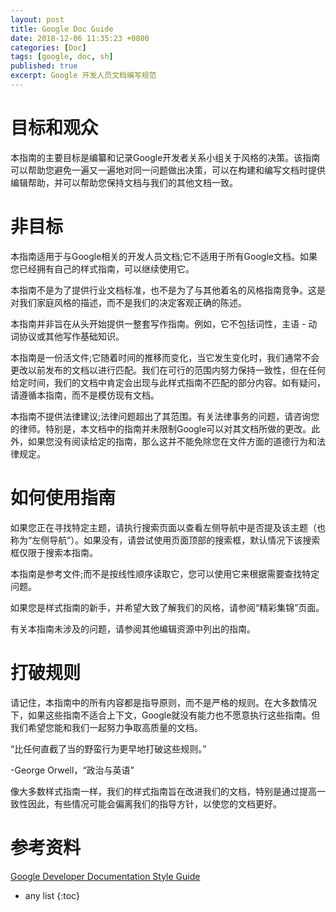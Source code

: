 ```yaml
---
layout: post
title: Google Doc Guide
date: 2018-12-06 11:35:23 +0800
categories: [Doc]
tags: [google, doc, sh]
published: true
excerpt: Google 开发人员文档编写规范
---
```


# 目标和观众

本指南的主要目标是编纂和记录Google开发者关系小组关于风格的决策。该指南可以帮助您避免一遍又一遍地对同一问题做出决策，可以在构建和编写文档时提供编辑帮助，并可以帮助您保持文档与我们的其他文档一致。

# 非目标

本指南适用于与Google相关的开发人员文档;它不适用于所有Google文档。如果您已经拥有自己的样式指南，可以继续使用它。

本指南不是为了提供行业文档标准，也不是为了与其他着名的风格指南竞争。这是对我们家庭风格的描述，而不是我们的决定客观正确的陈述。

本指南并非旨在从头开始提供一整套写作指南。例如，它不包括词性，主语 - 动词协议或其他写作基础知识。

本指南是一份活文件;它随着时间的推移而变化，当它发生变化时，我们通常不会更改以前发布的文档以进行匹配。我们在可行的范围内努力保持一致性，但在任何给定时间，我们的文档中肯定会出现与此样式指南不匹配的部分内容。如有疑问，请遵循本指南，而不是模仿现有文档。

本指南不提供法律建议;法律问题超出了其范围。有关法律事务的问题，请咨询您的律师。特别是，本文档中的指南并未限制Google可以对其文档所做的更改。此外，如果您没有阅读给定的指南，那么这并不能免除您在文件方面的道德行为和法律规定。

# 如何使用指南

如果您正在寻找特定主题，请执行搜索页面以查看左侧导航中是否提及该主题（也称为“左侧导航”）。如果没有，请尝试使用页面顶部的搜索框，默认情况下该搜索框仅限于搜索本指南。

本指南是参考文件;而不是按线性顺序读取它，您可以使用它来根据需要查找特定问题。

如果您是样式指南的新手，并希望大致了解我们的风格，请参阅“精彩集锦”页面。

有关本指南未涉及的问题，请参阅其他编辑资源中列出的指南。

# 打破规则

请记住，本指南中的所有内容都是指导原则，而不是严格的规则。在大多数情况下，如果这些指南不适合上下文，Google就没有能力也不愿意执行这些指南。但我们希望您能和我们一起努力争取高质量的文档。

“比任何直截了当的野蛮行为更早地打破这些规则。”

-George Orwell，“政治与英语”

像大多数样式指南一样，我们的样式指南旨在改进我们的文档，特别是通过提高一致性因此，有些情况可能会偏离我们的指导方针，以使您的文档更好。

# 参考资料

[Google Developer Documentation Style Guide](https://developers.google.com/style/)

* any list
{:toc}